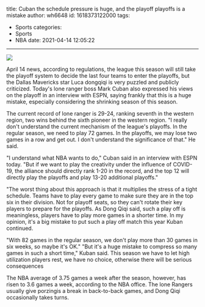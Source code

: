 title: Cuban  the schedule pressure is huge, and the playoff playoffs is a mistake
author: wh6648
id: 1618373122000
tags: 
- Sports
categories: 
- Sports
- NBA
date: 2021-04-14 12:05:22
---
![](https://p7.itc.cn/q_70/images01/20210414/ef16f936f8814cdfb0e193621529598c.jpeg)


April 14 news, according to regulations, the league this season will still take the playoff system to decide the last four teams to enter the playoffs, but the Dallas Mavericks star Luca dongqiqi is very puzzled and publicly criticized. Today's lone ranger boss Mark Cuban also expressed his views on the playoff in an interview with ESPN, saying frankly that this is a huge mistake, especially considering the shrinking season of this season.

The current record of lone ranger is 29-24, ranking seventh in the western region, two wins behind the sixth pioneer in the western region. "I really don't understand the current mechanism of the league's playoffs. In the regular season, we need to play 72 games. In the playoffs, we may lose two games in a row and get out. I don't understand the significance of that." He said.

"I understand what NBA wants to do," Cuban said in an interview with ESPN today. "But if we want to play the creativity under the influence of COVID-19, the alliance should directly rank 1-20 in the record, and the top 12 will directly play the playoffs and play 13-20 additional playoffs."

"The worst thing about this approach is that it multiplies the stress of a tight schedule. Teams have to play every game to make sure they are in the top six in their division. Not for playoff seats, so they can't rotate their key players to prepare for the playoffs. As Dong Qiqi said, such a play off is meaningless, players have to play more games in a shorter time. In my opinion, it's a big mistake to put such a play off match this year Kuban continued.

"With 82 games in the regular season, we don't play more than 30 games in six weeks, so maybe it's OK." "But it's a huge mistake to compress so many games in such a short time," Kuban said. This season we have to let high utilization players rest, we have no choice, otherwise there will be serious consequences

The NBA average of 3.75 games a week after the season, however, has risen to 3.6 games a week, according to the NBA office. The lone Rangers usually give porzingis a break in back-to-back games, and Dong Qiqi occasionally takes turns.

